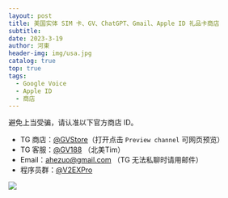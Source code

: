 ```yaml
---
layout: post
title: 美国实体 SIM 卡、GV、ChatGPT、Gmail、Apple ID 礼品卡商店
subtitle: 
date: 2023-3-19
author: 河東
header-img: img/usa.jpg
catalog: true
top: true
tags:
  - Google Voice
  - Apple ID
  - 商店
---
```


避免上当受骗，请认准以下官方商店 ID。

- TG 商店：[@GVStore](https://t.me/gvstore)（打开点击 `Preview channel` 可网页预览）
- TG 客服：[@GV188](https://t.me/GV188) （北美Tim）
- Email：<ahezuo@gmail.com> （TG 无法私聊时请用邮件）
- 程序员群：[@V2EXPro](https://t.me/V2EXPro)

![](https://i.imgur.com/WyJJi3o.png)